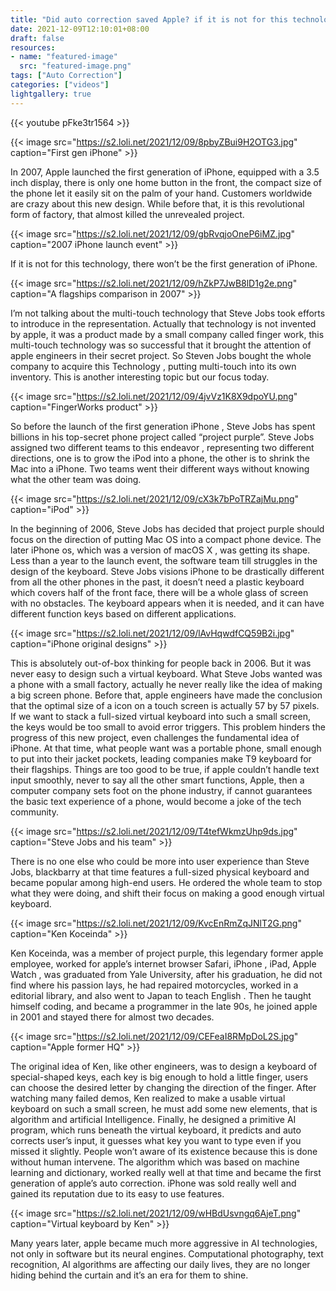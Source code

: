 ```yaml
---
title: "Did auto correction saved Apple? if it is not for this technology , there won't be the first gen iPhone"
date: 2021-12-09T12:10:01+08:00
draft: false
resources:
- name: "featured-image"
  src: "featured-image.png"
tags: ["Auto Correction"]
categories: ["videos"]
lightgallery: true
---
```


{{< youtube pFke3tr1564 >}}

{{< image src="https://s2.loli.net/2021/12/09/8pbyZBui9H2OTG3.jpg" caption="First gen iPhone" >}}

In 2007, Apple launched the first generation of iPhone, equipped with a 3.5 inch display, there is only one home button in the front, the compact size of the phone let it easily sit on the palm of your hand. Customers worldwide are crazy about this new design. While before that, it is this revolutional form of factory, that almost killed the unrevealed project.

{{< image src="https://s2.loli.net/2021/12/09/gbRvqjoOneP6iMZ.jpg" caption="2007 iPhone launch event" >}}

If it is not for this technology, there won’t be the first generation of iPhone.

{{< image src="https://s2.loli.net/2021/12/09/hZkP7JwB8lD1g2e.png" caption="A flagships comparison in 2007" >}}

I’m not talking about the multi-touch technology that Steve Jobs took efforts to introduce in the representation. Actually that technology is not invented by apple, it was a product made by a small company called finger work, this multi-touch technology was so successful that it brought the attention of apple engineers in their secret project. So Steven Jobs bought the whole company to acquire this Technology , putting multi-touch into its own inventory. This is another interesting topic but our focus today. 

{{< image src="https://s2.loli.net/2021/12/09/4jvVz1K8X9dpoYU.png" caption="FingerWorks product" >}}

So before the launch of the first generation iPhone , Steve Jobs has spent billions in his top-secret phone project called “project purple”. Steve Jobs assigned two different teams to this endeavor , representing two different directions, one is to grow the iPod into a phone, the other is to shrink the Mac into a iPhone. Two teams went their different ways without knowing what the other team was doing.

{{< image src="https://s2.loli.net/2021/12/09/cX3k7bPoTRZajMu.png" caption="iPod" >}}

In the beginning of 2006, Steve Jobs has decided that project purple should focus on the direction of putting Mac OS into a compact phone device. The later iPhone os, which was a version of macOS X , was getting its shape. Less than a year to the launch event, the software team till struggles in the design of the keyboard. Steve Jobs visions iPhone to be drastically different from all the other phones in the past, it doesn’t need a plastic keyboard which covers half of the front face, there will be a whole glass of screen with no obstacles. The keyboard appears when it is needed, and it can have different function keys based on different applications.

{{< image src="https://s2.loli.net/2021/12/09/lAvHqwdfCQ59B2i.jpg" caption="iPhone original designs" >}}

 This is absolutely out-of-box thinking for people back in 2006. But it was never easy to design such a virtual keyboard. What Steve Jobs wanted was a phone with a small factory, actually he never really like the idea of making a big screen phone. Before that, apple engineers have made the conclusion that the optimal size of a icon on a touch screen is actually 57 by 57 pixels. If we want to stack a full-sized virtual keyboard into such a small screen, the keys would be too small to avoid error triggers. This problem hinders the progress of this new project, even challenges the fundamental idea of iPhone. At that time, what people want was a portable phone, small enough to put into their jacket pockets, leading companies make T9 keyboard for their flagships. Things are too good to be true, if apple couldn’t handle text input smoothly, never to say all the other smart functions, Apple, then a computer company sets foot on the phone industry, if cannot guarantees the basic text experience of a phone, would become a joke of the tech community.

{{< image src="https://s2.loli.net/2021/12/09/T4tefWkmzUhp9ds.jpg" caption="Steve Jobs and his team" >}}

There is no one else who could be more into user experience than Steve Jobs, blackbarry at that time features a full-sized physical keyboard and became popular among high-end users. He ordered the whole team to stop what they were doing, and shift their focus on making a good enough virtual keyboard. 

{{< image src="https://s2.loli.net/2021/12/09/KvcEnRmZqJNlT2G.png" caption="Ken Koceinda" >}}

Ken Koceinda, was a member of project purple, this legendary former apple employee, worked for apple’s internet browser Safari, iPhone , iPad, Apple Watch , was graduated from Yale University, after his graduation, he did not find where his passion lays, he had repaired motorcycles, worked in a editorial library, and also went to Japan to teach English . Then he taught himself coding, and became a programmer in the late 90s, he joined apple in 2001 and stayed there for almost two decades. 

{{< image src="https://s2.loli.net/2021/12/09/CEFeaI8RMpDoL2S.jpg" caption="Apple former HQ" >}}

The original idea of Ken, like other engineers, was to design a keyboard of special-shaped keys, each key is big enough to hold a little finger, users can choose the desired letter by changing the direction of the finger. After watching many failed demos, Ken realized to make a usable virtual keyboard on such a small screen, he must add some new elements, that is algorithm and artificial Intelligence. Finally, he designed a primitive AI program, which runs beneath the virtual keyboard, it predicts and auto corrects user’s input, it guesses what key you want to type even if you missed it slightly. People won’t aware of its existence because this is done without human intervene. The algorithm which was based on machine learning and dictionary, worked really well at that time and became the first generation of apple’s auto correction. iPhone was sold really well and gained its reputation due to its easy to use features. 

{{< image src="https://s2.loli.net/2021/12/09/wHBdUsvngq6AjeT.png" caption="Virtual keyboard by Ken" >}}

Many years later, apple became much more aggressive in AI technologies, not only in software but its neural engines. Computational photography, text recognition, AI algorithms are affecting our daily lives, they are no longer hiding behind the curtain and it’s an era for them to shine.
